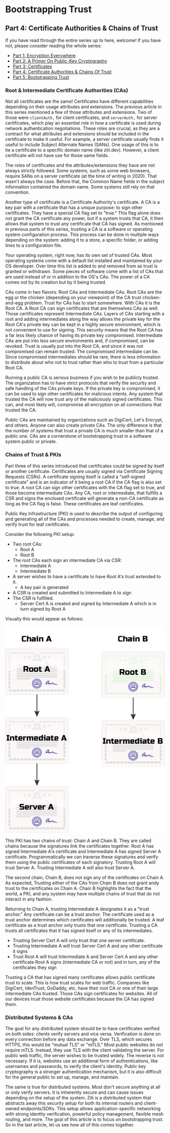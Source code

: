 # Bootstrapping Trust

## Part 4: Certificate Authorities & Chains of Trust

If you have read through the entire series up to here, welcome! If you
have not, please consider reading the whole series:

- [Part 1: Encryption Everywhere](./part-01.encryption-everywhere.md)
- [Part 2: A Primer On Public-Key Cryptography](./part-02.a-primer-on-public-key-cryptography.md)
- [Part 3: Certificates](./part-03.certificates.md)
- [Part 4: Certificate Authorities & Chains Of Trust](./part-04.certificate-authorities-and-chains-of-trust.md)
- [Part 5: Bootstrapping Trust](./part-05.bootstrapping-trust.md)


### Root & Intermediate Certificate Authorities (CAs)

Not all certificates are the same! Certificates have different
capabilities depending on their usage attributes and extensions. The
previous article in this series mentioned a few of those attributes and
extensions. Two of those were `clientAuth,` for client certificates, and
`serverAuth,` for server certificates, which play an essential role in
how a certificate is used during network authentication negotiations.
These roles are crucial, as they are a contract for what attributes and
extensions should be included in the certificate to make it useful. For
example, a server certificate usually finds it useful to include Subject
Alternate Names (SANs). One usage of this is to tie a certificate to a
specific domain name (like ziti.dev). However, a client certificate will
not have use for those same fields.

The roles of certificates and the attributes/extensions they have are
not always strictly followed. Some systems, such as some web browsers,
require SANs on a server certificate (at the time of writing in 2020).
That wasn't always the case. Before that, the Common Name fields in the
subject information contained the domain name. Some systems still rely
on that convention.

Another type of certificate is a Certificate Authority's certificate. A
CA is a key pair with a certificate that has a unique purpose: to sign
other certificates. They have a special CA flag set to "true." This flag
alone does not grant the CA certificate any power, but if a system
trusts that CA, it then allows that system to trust any certificate that
CA has signed. As mentioned in previous parts of this series, trusting a
CA is a software or operating system configuration process. This process
can be done in multiple ways depending on the system: adding it to a
store, a specific folder, or adding lines to a configuration file.

Your operating system, right now, has its own set of trusted CAs. Most
operating systems come with a default list installed and maintained by
your OS developer. Over time this list is added to and removed from as
trust is granted or withdrawn. Some pieces of software come with a list
of CAs that are used instead of or in addition to the OS's CAs. The
power of a CA comes not by its creation but by it being trusted.

CAs come in two flavors: Root CAs and Intermediate CAs. Root CAs are the
egg or the chicken (depending on your viewpoint) of the CA trust
chicken-and-egg problem. Trust for CAs has to start somewhere. With CAs
it is the Root CA. A Root CA can sign certificates that are themselves
CAs as well. Those certificates represent Intermediate CAs. Layers of
CAs starting with a root and adding intermediates along the way allows
the private key for the Root CA's private key can be kept in a highly
secure environment, which is not convenient to use for signing. This
security means that the Root CA has a far less likely chance of having
its private key compromised. Intermediate CAs are put into less secure
environments and, if compromised, can be revoked. Trust is usually put
into the Root CA, and since it was not compromised can remain trusted.
The compromised intermediate can be. Since compromised intermediates
should be rare, there is less information to distribute about who not to
trust rather than who to trust from a particular Root CA.

Running a public CA is serious business if you wish to be publicly
trusted. The organization has to have strict protocols that verify the
security and safe handling of the CAs private keys. If the private key
is compromised, it can be used to sign other certificates for malicious
intents. Any system that trusted the CA will now trust any of the
maliciously signed certificates. This can, and most likely will,
compromise all encryption on all connections that trusted the CA.

Public CAs are maintained by organizations such as DigiCert, Let's
Encrypt, and others. Anyone can also create private CAs. The only
difference is that the number of systems that trust a private CA is much
smaller than that of a public one. CAs are a cornerstone of
bootstrapping trust in a software system public or private.

### Chains of Trust & PKIs

Part three of this series introduced that certificates could be signed
by itself or another certificate. Certificates are usually signed via
Certificate Signing Requests (CSRs). A certificate signing itself is
called a "self-signed certificate" and is an indicator of it being a
root CA if the CA flag is also set to true. A root CA can sign other
certificates with the CA flag set to true, and those become intermediate
CAs. Any CA, root or intermediate, that fulfills a CSR and signs the
enclosed certificate will generate a non-CA certificate as long as the
CA flag is false. These certificates are leaf certificates.

Public Key Infrastructure (PKI) is used to describe the output of
configuring and generating all of the CAs and processes needed to
create, manage, and verify trust for leaf certificates.

Consider the following PKI setup:

- Two root CAs:
  - Root A
  - Root B
- The root CAs each sign an intermediate CA via CSR:
  - Intermediate A
  - Intermediate B
- A server wishes to have a certificate to have Root A's trust extended
  to it.
  - A key pair is generated
- A CSR is created and submitted to Intermediate A to sign
- The CSR is fulfilled.
  - Server Cert A is created and signed by Intermediate A which is in
    turn signed by Root A

Visually this would appear as follows:

![Image of a chain of trust](./images/chains.png)

This PKI has two chains of trust: Chain A and Chain B. They are called
chains because the signatures link the certificates together. Root A has
signed Intermediate A's certificate and Intermediate A has signed Server
A certificate. Programmatically we can traverse these signatures and
verify them using the public certificates of each signatory. Trusting
Root A will trust Server A. Trusting Intermediate A will also trust
Server A.

The second chain, Chain B, does not sign any of the certificates on
Chain A. As expected, Trusting either of the CAs from Chain B does not
grant andy trust to the certificates on Chain A. Chain B highlights the
fact that the world, a PKI, and any system may have multiple chains of
trust that do not interact in any fashion.

Returning to Chain A, trusting Intermediate A designates it as a "trust
anchor." Any certificate can be a trust anchor. The certificate used as
a trust anchor determines which certificates will additionally be
trusted. A leaf certificate as a trust anchor only trusts that one
certificate. Trusting a CA trusts all certificates that it has signed
itself or any of its intermediates.

- Trusting Server Cert A will only trust that one server certificate.
- Trusting Intermediate A will trust Server Cert A and any other
  certificate it signs
- Trust Root A will trust Intermediate A and Server Cert A and any other
  certificate Root A signs (intermediate CA or not) and in turn, any of
  the certificates they sign

Trusting a CA that has signed many certificates allows public
certificate trust to scale. This is how trust scales for web traffic.
Companies like DigiCert, IdenTrust, GoDaddy, etc. have their root CA or
one of their large intermediate CAs trusted. Those CAs sign certificates
for websites. All of our devices trust those website certificates
because the CA has signed them.

### Distributed Systems & CAs

The goal for any distributed system should be to have certificates
verified on both sides: clients verify servers and vice versa.
Verification is done on every connection before any data exchange. Over
TLS, which secures HTTPS, this would be "mutual TLS" or "mTLS." Most
public websites do not require mTLS. Instead, they use TLS with the
client validating the server. For public web traffic, the server wishes
to be trusted widely. The reverse is not necessary. If it is, websites
use an additional form of authentications, like usernames and passwords,
to verify the client's identity. Public key cryptography is a stronger
authentication mechanism, but it is also difficult for the general
public to set up, manage, and maintain.

The same is true for distributed systems. Most don't secure anything at
all or only verify servers. It is inherently secure and can cause issues
depending on the setup of the system. Ziti is a distributed system that
abstracts away this security setup for both its internal routers and
client-owned endpoints/SDKs. This setup allows application-specific
networking with strong identity verification, powerful policy
management, flexible mesh routing, and more. The goal of this article is
to focus on bootstrapping trust. So in the last article, let us see how
all of this comes together.


